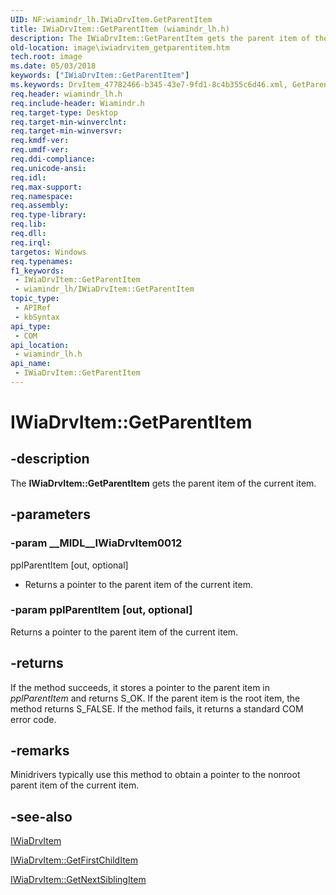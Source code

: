 ```yaml
---
UID: NF:wiamindr_lh.IWiaDrvItem.GetParentItem
title: IWiaDrvItem::GetParentItem (wiamindr_lh.h)
description: The IWiaDrvItem::GetParentItem gets the parent item of the current item.
old-location: image\iwiadrvitem_getparentitem.htm
tech.root: image
ms.date: 05/03/2018
keywords: ["IWiaDrvItem::GetParentItem"]
ms.keywords: DrvItem_47782466-b345-43e7-9fd1-8c4b355c6d46.xml, GetParentItem, GetParentItem method [Imaging Devices], GetParentItem method [Imaging Devices],IWiaDrvItem interface, IWiaDrvItem interface [Imaging Devices],GetParentItem method, IWiaDrvItem.GetParentItem, IWiaDrvItem::GetParentItem, image.iwiadrvitem_getparentitem, wiamindr_lh/IWiaDrvItem::GetParentItem
req.header: wiamindr_lh.h
req.include-header: Wiamindr.h
req.target-type: Desktop
req.target-min-winverclnt: 
req.target-min-winversvr: 
req.kmdf-ver: 
req.umdf-ver: 
req.ddi-compliance: 
req.unicode-ansi: 
req.idl: 
req.max-support: 
req.namespace: 
req.assembly: 
req.type-library: 
req.lib: 
req.dll: 
req.irql: 
targetos: Windows
req.typenames: 
f1_keywords:
 - IWiaDrvItem::GetParentItem
 - wiamindr_lh/IWiaDrvItem::GetParentItem
topic_type:
 - APIRef
 - kbSyntax
api_type:
 - COM
api_location:
 - wiamindr_lh.h
api_name:
 - IWiaDrvItem::GetParentItem
---
```


# IWiaDrvItem::GetParentItem


## -description

The **IWiaDrvItem::GetParentItem** gets the parent item of the current item.

## -parameters

### -param __MIDL__IWiaDrvItem0012

ppIParentItem [out, optional]

- Returns a pointer to the parent item of the current item.

### -param ppIParentItem [out, optional]

Returns a pointer to the parent item of the current item.

## -returns

If the method succeeds, it stores a pointer to the parent item in *pplParentItem* and returns S_OK. If the parent item is the root item, the method returns S_FALSE. If the method fails, it returns a standard COM error code.

## -remarks

Minidrivers typically use this method to obtain a pointer to the nonroot parent item of the current item.

## -see-also

[IWiaDrvItem](./nn-wiamindr_lh-iwiadrvitem.md)

[IWiaDrvItem::GetFirstChildItem](./nf-wiamindr_lh-iwiadrvitem-getfirstchilditem.md)

[IWiaDrvItem::GetNextSiblingItem](./nf-wiamindr_lh-iwiadrvitem-getnextsiblingitem.md)

